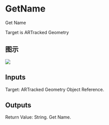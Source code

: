 # GetName

Get Name

Target is ARTracked Geometry

## 图示

![]($-20221218-17580321.png)

## Inputs

Target: ARTracked Geometry Object Reference.  

## Outputs

Return Value: String. Get Name.


